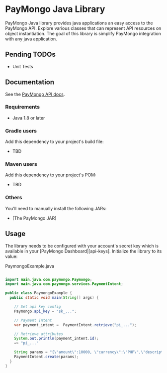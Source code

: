 # PayMongo Java Library
PayMongo Java library provides java applications an easy access to the PayMongo API. Explore various classes that can represent API resources on object instantiation. The goal of this library is simplify PayMongo integration with any java application.

## Pending TODOs

- Unit Tests

## Documentation

See the [PayMongo API docs](https://developers.paymongo.com/reference/getting-started-with-your-api).

### Requirements

- Java 1.8 or later

### Gradle users

Add this dependency to your project's build file:
 - TBD

### Maven users

Add this dependency to your project's POM:
 - TBD

### Others

You'll need to manually install the following JARs:

- [The PayMongo JAR]<link>

## Usage

The library needs to be configured with your account's secret key which is
available in your [PayMongo Dashboard][api-keys]. Initialize the library to its
value:

PaymongoExample.java

```java

import main.java.com.paymongo.Paymongo;
import main.java.com.paymongo.services.PaymentIntent;

public class PaymongoExample {
  public static void main(String[] args) {

    // Set api key config
    Paymongo.api_key = "sk_...";

    // Payment Intent
    var payment_intent =  PaymentIntent.retrieve("pi_...");

    // Retrieve attributes
    System.out.println(payment_intent.id);
    => "pi_..."

    String params = "{\"amount\":10000, \"currency\":\"PHP\",\"description\":\"Dog Treat\", \"payment_method_allowed\":[ \"gcash\"]}";
    PaymentIntent.create(params);
  }
}

```
